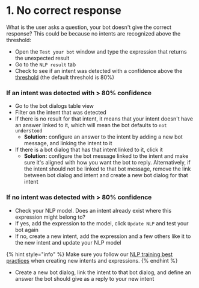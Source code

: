 # 1. No correct response

What is the user asks a question, your bot doesn't give the correct response? This could be because no intents are recognized above the threshold:

* Open the `Test your bot`  window and type the expression that returns the unexpected result
* Go to the `NLP result` tab
* Check to see if an intent was detected with a confidence above the [threshold](../../understanding-users/natural-language-processing-nlp/settings.md) \(the default threshold is 80%\)

### If an intent was detected with &gt; 80% confidence

* Go to the bot dialogs table view
* Filter on the intent that was detected
* If there is no result for that intent, it means that your intent doesn't have an answer linked to it, which will mean the bot defaults to `not understood`
  * **Solution:** configure an answer to  the intent by adding a new bot message, and linking the intent to it
* If there is a bot dialog that has that intent linked to it, click it 
  * **Solution:** configure the bot message linked to the intent and make sure it's aligned with how you want the bot to reply. Alternatively, if the intent should not be linked to that bot message, remove the link between bot dialog and intent and create a new bot dialog for that intent

### If no intent was detected with &gt; 80% confidence

* Check your NLP model. Does an intent already exist where this expression might belong to?
* If yes, add the expression to the model, click `Update NLP` and test your bot again
* If no, create a new intent, add the expression and a few others like it to the new intent and update your NLP model

{% hint style="info" %}
Make sure you follow our [NLP training best practices](../how-to-nlp.md) when creating new intents and expressions.
{% endhint %}

* Create a new bot dialog, link the intent to that bot dialog, and define an answer the bot should give as a reply to your new intent

